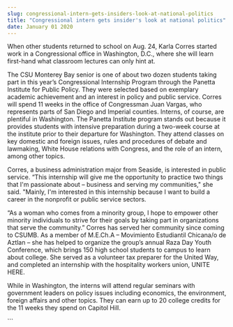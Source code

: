 ```yaml
---
slug: congressional-intern-gets-insiders-look-at-national-politics
title: "Congressional intern gets insider's look at national politics"
date: January 01 2020
---
```


 
<p>
  When other students returned to school on Aug. 24, Karla Corres started work
  in a Congressional office in Washington, D.C., where she will learn first-hand
  what classroom lectures can only hint at.
</p>
<p>
  The CSU Monterey Bay senior is one of about two dozen students taking part in
  this year’s Congressional Internship Program through the Panetta Institute for
  Public Policy. They were selected based on exemplary academic achievement and
  an interest in policy and public service. Corres will spend 11 weeks in the
  office of Congressman Juan Vargas, who represents parts of San Diego and
  Imperial counties. Interns, of course, are plentiful in Washington. The
  Panetta Institute program stands out because it provides students with
  intensive preparation during a two&#45;week course at the institute prior to
  their departure for Washington. They attend classes on key domestic and
  foreign issues, rules and procedures of debate and lawmaking, White House
  relations with Congress, and the role of an intern, among other topics.
</p>
<p>
  Corres, a business administration major from Seaside, is interested in public
  service. “This internship will give me the opportunity to practice two things
  that I'm passionate about – business and serving my communities," she said.
  "Mainly, I'm interested in this internship because I want to build a career in
  the nonprofit or public service sectors.
</p>
<p>
  “As a woman who comes from a minority group, I hope to empower other minority
  individuals to strive for their goals by taking part in organizations that
  serve the community.” Corres has served her community since coming to CSUMB.
  As a member of M.E.Ch.A – Movimiento Estudiantil Chicana/o de Aztlan – she has
  helped to organize the group’s annual Raza Day Youth Conference, which brings
  150 high school students to campus to learn about college. She served as a
  volunteer tax preparer for the United Way, and completed an internship with
  the hospitality workers union, UNITE HERE.
</p>
<p>
  While in Washington, the interns will attend regular seminars with government
  leaders on policy issues including economics, the environment, foreign affairs
  and other topics. They can earn up to 20 college credits for the 11 weeks they
  spend on Capitol Hill.
</p>
```
